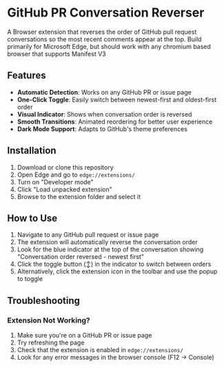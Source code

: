 # GitHub PR Conversation Reverser

A Browser extension that reverses the order of GitHub pull request conversations so the most recent comments appear at the top.
Build primarily for Microsoft Edge, but should work with any chromium based browser that supports Manifest V3

## Features

- **Automatic Detection**: Works on any GitHub PR or issue page
- **One-Click Toggle**: Easily switch between newest-first and oldest-first order
- **Visual Indicator**: Shows when conversation order is reversed
- **Smooth Transitions**: Animated reordering for better user experience
- **Dark Mode Support**: Adapts to GitHub's theme preferences

## Installation

1. Download or clone this repository
2. Open Edge and go to `edge://extensions/`
3. Turn on "Developer mode"
4. Click "Load unpacked extension"
5. Browse to the extension folder and select it

## How to Use

1. Navigate to any GitHub pull request or issue page
2. The extension will automatically reverse the conversation order
3. Look for the blue indicator at the top of the conversation showing "Conversation order reversed - newest first"
4. Click the toggle button (↕️) in the indicator to switch between orders
5. Alternatively, click the extension icon in the toolbar and use the popup to toggle

## Troubleshooting

### Extension Not Working?
1. Make sure you're on a GitHub PR or issue page
2. Try refreshing the page
3. Check that the extension is enabled in `edge://extensions/`
4. Look for any error messages in the browser console (F12 → Console)




